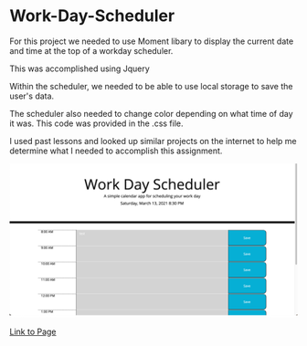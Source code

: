 # Work-Day-Scheduler

For this project we needed to use Moment libary to display the current date and time at the top of a workday scheduler.

This was accomplished using Jquery

Within the scheduler, we needed to be able to use local storage to save the user's data.

The scheduler also needed to change color depending on what time of day it was. This code was provided in the .css file.

I used past lessons and looked up similar projects on the internet to help me determine what I needed to accomplish this assignment.

![Getting Started](./Assets/ScreenShot.png)


[Link to Page]( https://kuyajasper.github.io/Work-Day-Scheduler/)

